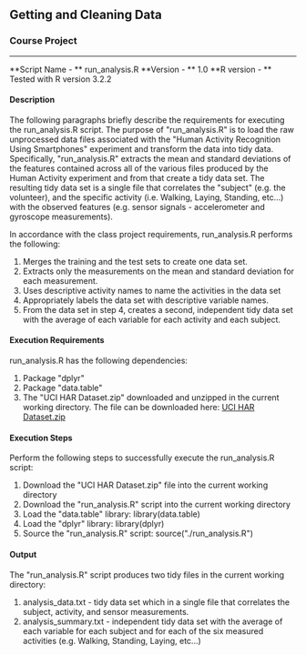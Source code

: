 ## Getting and Cleaning Data
### Course Project
---
**Script Name - ** run_analysis.R
**Version - ** 1.0
**R version - ** Tested with R version 3.2.2

#### Description
The following paragraphs briefly describe the requirements for executing the run_analysis.R script. The purpose of "run_analysis.R" is to load the raw unprocessed data files associated with the "Human Activity Recognition Using Smartphones" experiment and transform the data into tidy data. Specifically, "run_analysis.R" extracts the mean and standard deviations of the features contained across all of the various files produced by the Human Activity experiment and from that create a tidy data set.  The resulting tidy data set is a single file that correlates the "subject" (e.g. the volunteer), and the specific activity (i.e. Walking, Laying, Standing, etc...) with the observed features (e.g. sensor signals - accelerometer and gyroscope measurements). 

In accordance with the class project requirements, run_analysis.R performs the following:

1. Merges the training and the test sets to create one data set.
2. Extracts only the measurements on the mean and standard deviation for each measurement. 
3. Uses descriptive activity names to name the activities in the data set
4. Appropriately labels the data set with descriptive variable names. 
5. From the data set in step 4, creates a second, independent tidy data set with the average of each variable for each activity and each subject.

#### Execution Requirements
run_analysis.R has the following dependencies:

1. Package "dplyr"
2. Package "data.table"
3. The "UCI HAR Dataset.zip" downloaded and unzipped in the current working directory.  The file can be downloaded here:
[UCI HAR Dataset.zip](https://d396qusza40orc.cloudfront.net/getdata%2Fprojectfiles%2FUCI%20HAR%20Dataset.zip)

#### Execution Steps
Perform the following steps to successfully execute the run_analysis.R script:

1. Download the "UCI HAR Dataset.zip" file into the current working directory
2. Download the "run_analysis.R" script into the current working directory
3. Load the "data.table" library: library(data.table)
4. Load the "dplyr" library: library(dplyr) 
5. Source the "run_analysis.R" script: source("./run_analysis.R")

#### Output
The "run_analysis.R" script produces two tidy files in the current working directory:

1. analysis_data.txt - tidy data set which in a single file that correlates the subject, activity, and sensor measurements.
2. analysis_summary.txt - independent tidy data set with the average of each variable for each subject and for each of the six measured activities (e.g. Walking, Standing, Laying, etc...)